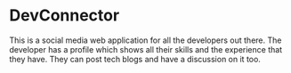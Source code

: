 # DevConnector
This is a social media web application for all the developers out there. The developer has a profile which shows all their skills and the experience that they have. They can post tech blogs and have a discussion on it too. 
